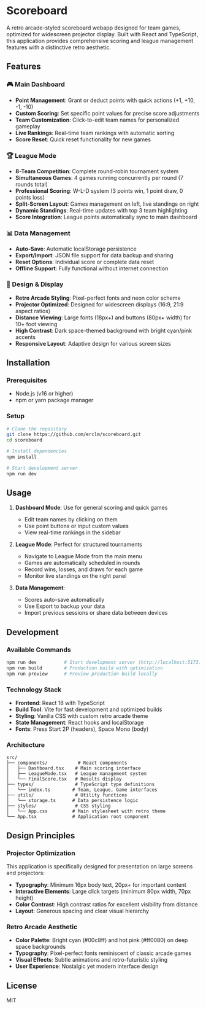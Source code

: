 # Scoreboard

A retro arcade-styled scoreboard webapp designed for team games, optimized for widescreen projector display. Built with React and TypeScript, this application provides comprehensive scoring and league management features with a distinctive retro aesthetic.

## Features

### 🎮 Main Dashboard
- **Point Management**: Grant or deduct points with quick actions (+1, +10, -1, -10)
- **Custom Scoring**: Set specific point values for precise score adjustments
- **Team Customization**: Click-to-edit team names for personalized gameplay
- **Live Rankings**: Real-time team rankings with automatic sorting
- **Score Reset**: Quick reset functionality for new games

### 🏆 League Mode
- **8-Team Competition**: Complete round-robin tournament system
- **Simultaneous Games**: 4 games running concurrently per round (7 rounds total)
- **Professional Scoring**: W-L-D system (3 points win, 1 point draw, 0 points loss)
- **Split-Screen Layout**: Games management on left, live standings on right
- **Dynamic Standings**: Real-time updates with top 3 team highlighting
- **Score Integration**: League points automatically sync to main dashboard

### 📊 Data Management
- **Auto-Save**: Automatic localStorage persistence
- **Export/Import**: JSON file support for data backup and sharing
- **Reset Options**: Individual score or complete data reset
- **Offline Support**: Fully functional without internet connection

### 🎨 Design & Display
- **Retro Arcade Styling**: Pixel-perfect fonts and neon color scheme
- **Projector Optimized**: Designed for widescreen displays (16:9, 21:9 aspect ratios)
- **Distance Viewing**: Large fonts (18px+) and buttons (80px+ width) for 10+ foot viewing
- **High Contrast**: Dark space-themed background with bright cyan/pink accents
- **Responsive Layout**: Adaptive design for various screen sizes

## Installation

### Prerequisites
- Node.js (v16 or higher)
- npm or yarn package manager

### Setup
```bash
# Clone the repository
git clone https://github.com/erclm/scoreboard.git
cd scoreboard

# Install dependencies
npm install

# Start development server
npm run dev
```

## Usage

1. **Dashboard Mode**: Use for general scoring and quick games
   - Edit team names by clicking on them
   - Use point buttons or input custom values
   - View real-time rankings in the sidebar

2. **League Mode**: Perfect for structured tournaments
   - Navigate to League Mode from the main menu
   - Games are automatically scheduled in rounds
   - Record wins, losses, and draws for each game
   - Monitor live standings on the right panel

3. **Data Management**: 
   - Scores auto-save automatically
   - Use Export to backup your data
   - Import previous sessions or share data between devices

## Development

### Available Commands
```bash
npm run dev          # Start development server (http://localhost:5173)
npm run build        # Production build with optimization
npm run preview      # Preview production build locally
```

### Technology Stack
- **Frontend**: React 18 with TypeScript
- **Build Tool**: Vite for fast development and optimized builds
- **Styling**: Vanilla CSS with custom retro arcade theme
- **State Management**: React hooks and localStorage
- **Fonts**: Press Start 2P (headers), Space Mono (body)

### Architecture
```
src/
├── components/           # React components
│   ├── Dashboard.tsx    # Main scoring interface
│   ├── LeagueMode.tsx   # League management system
│   └── FinalScore.tsx   # Results display
├── types/               # TypeScript type definitions
│   └── index.ts        # Team, League, Game interfaces
├── utils/               # Utility functions
│   └── storage.ts      # Data persistence logic
├── styles/              # CSS styling
│   └── App.css         # Main stylesheet with retro theme
└── App.tsx             # Application root component
```

## Design Principles

### Projector Optimization
This application is specifically designed for presentation on large screens and projectors:

- **Typography**: Minimum 16px body text, 20px+ for important content
- **Interactive Elements**: Large click targets (minimum 80px width, 70px height)
- **Color Contrast**: High contrast ratios for excellent visibility from distance
- **Layout**: Generous spacing and clear visual hierarchy

### Retro Arcade Aesthetic
- **Color Palette**: Bright cyan (#00c8ff) and hot pink (#ff0080) on deep space backgrounds
- **Typography**: Pixel-perfect fonts reminiscent of classic arcade games
- **Visual Effects**: Subtle animations and retro-futuristic styling
- **User Experience**: Nostalgic yet modern interface design

## License

MIT

